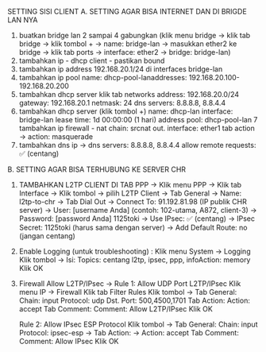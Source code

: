 SETTING SISI CLIENT 
A. SETTING AGAR BISA INTERNET DAN DI BRIGDE LAN NYA
  1. buatkan bridge lan 2 sampai 4 gabungkan (klik menu bridge → klik tab bridge → klik tombol + → name: bridge-lan → masukkan ether2 ke bridge → klik tab ports → interface: ether2 → bridge: bridge-lan)
  2. tambahkan ip - dhcp client - pastikan bound
  3. tambahkan ip address 192.168.20.1/24 di interfaces bridge-lan
  4. tambahkan ip pool name: dhcp-pool-lanaddresses: 192.168.20.100-192.168.20.200
  5. tambahkan dhcp server klik tab networks address: 192.168.20.0/24 gateway: 192.168.20.1 netmask: 24 dns servers: 8.8.8.8, 8.8.4.4
  6. tambahkan dhcp server (klik tombol +) name: dhcp-lan interface: bridge-lan lease time: 1d 00:00:00 (1 hari) address pool: dhcp-pool-lan
  7 tambahkan ip firewall - nat chain: srcnat out. interface: ether1 tab action → action: masquerade
  8. tambahkan dns ip → dns servers: 8.8.8.8, 8.8.4.4 allow remote requests: ✅ (centang)
        
B. SETTING AGAR BISA TERHUBUNG KE SERVER CHR 
   1. TAMBAHKAN L2TP CLIENT DI TAB PPP → Klik menu PPP → Klik tab Interface → Klik tombol → pilih L2TP Client  → Tab General  → Name: l2tp-to-chr → Tab Dial Out → Connect To: 91.192.81.98 (IP publik CHR server) → User: [username Anda] (contoh: 102-utama, A872, client-3)  → Password: [password Anda] 1125toki → Use IPsec: ✅ (centang)  → IPsec Secret: 1125toki (harus sama dengan server) → Add Default Route: no (jangan centang)              
     
   2. Enable Logging (untuk troubleshooting) : Klik menu System → Logging Klik tombol → Isi: Topics: centang l2tp, ipsec, ppp, infoAction: memory Klik OK
    
   3. Firewall Allow L2TP/IPsec →
      Rule 1: Allow UDP Port L2TP/IPsec Klik menu IP → Firewall Klik tab Filter Rules Klik tombol → Tab General: Chain: input Protocol: udp Dst. Port: 500,4500,1701 Tab Action: Action: accept Tab Comment: Comment: Allow L2TP/IPsec Klik OK
    
        Rule 2: Allow IPsec ESP Protocol Klik tombol → Tab General: Chain: input Protocol: ipsec-esp → Tab Action: → Action: accept Tab Comment: Comment: Allow IPsec Klik OK

